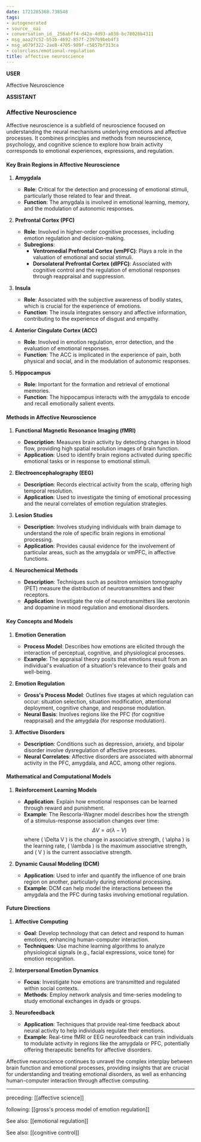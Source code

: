 ```yaml
---
date: 1721285368.738548
tags:
- autogenerated
- source__oai
- conversation_id__256abff4-d42a-4d93-a038-bc78028b4311
- msg_aaa27c52-b51b-4692-857f-2397b9beb4f3
- msg_a079f322-2ae8-4705-989f-c5857bf313ca
- colorclass/emotional-regulation
title: affective neuroscience
---
```


**USER**

Affective Neuroscience


**ASSISTANT**

### Affective Neuroscience

Affective neuroscience is a subfield of neuroscience focused on understanding the neural mechanisms underlying emotions and affective processes. It combines principles and methods from neuroscience, psychology, and cognitive science to explore how brain activity corresponds to emotional experiences, expressions, and regulation.

#### Key Brain Regions in Affective Neuroscience

1. **Amygdala**
   - **Role**: Critical for the detection and processing of emotional stimuli, particularly those related to fear and threat.
   - **Function**: The amygdala is involved in emotional learning, memory, and the modulation of autonomic responses.

2. **Prefrontal Cortex (PFC)**
   - **Role**: Involved in higher-order cognitive processes, including emotion regulation and decision-making.
   - **Subregions**:
     - **Ventromedial Prefrontal Cortex (vmPFC)**: Plays a role in the valuation of emotional and social stimuli.
     - **Dorsolateral Prefrontal Cortex (dlPFC)**: Associated with cognitive control and the regulation of emotional responses through reappraisal and suppression.

3. **Insula**
   - **Role**: Associated with the subjective awareness of bodily states, which is crucial for the experience of emotions.
   - **Function**: The insula integrates sensory and affective information, contributing to the experience of disgust and empathy.

4. **Anterior Cingulate Cortex (ACC)**
   - **Role**: Involved in emotion regulation, error detection, and the evaluation of emotional responses.
   - **Function**: The ACC is implicated in the experience of pain, both physical and social, and in the modulation of autonomic responses.

5. **Hippocampus**
   - **Role**: Important for the formation and retrieval of emotional memories.
   - **Function**: The hippocampus interacts with the amygdala to encode and recall emotionally salient events.

#### Methods in Affective Neuroscience

1. **Functional Magnetic Resonance Imaging (fMRI)**
   - **Description**: Measures brain activity by detecting changes in blood flow, providing high spatial resolution images of brain function.
   - **Application**: Used to identify brain regions activated during specific emotional tasks or in response to emotional stimuli.

2. **Electroencephalography (EEG)**
   - **Description**: Records electrical activity from the scalp, offering high temporal resolution.
   - **Application**: Used to investigate the timing of emotional processing and the neural correlates of emotion regulation strategies.

3. **Lesion Studies**
   - **Description**: Involves studying individuals with brain damage to understand the role of specific brain regions in emotional processing.
   - **Application**: Provides causal evidence for the involvement of particular areas, such as the amygdala or vmPFC, in affective functions.

4. **Neurochemical Methods**
   - **Description**: Techniques such as positron emission tomography (PET) measure the distribution of neurotransmitters and their receptors.
   - **Application**: Investigate the role of neurotransmitters like serotonin and dopamine in mood regulation and emotional disorders.

#### Key Concepts and Models

1. **Emotion Generation**
   - **Process Model**: Describes how emotions are elicited through the interaction of perceptual, cognitive, and physiological processes.
   - **Example**: The appraisal theory posits that emotions result from an individual's evaluation of a situation's relevance to their goals and well-being.

2. **Emotion Regulation**
   - **Gross's Process Model**: Outlines five stages at which regulation can occur: situation selection, situation modification, attentional deployment, cognitive change, and response modulation.
   - **Neural Basis**: Involves regions like the PFC (for cognitive reappraisal) and the amygdala (for response modulation).

3. **Affective Disorders**
   - **Description**: Conditions such as depression, anxiety, and bipolar disorder involve dysregulation of affective processes.
   - **Neural Correlates**: Affective disorders are associated with abnormal activity in the PFC, amygdala, and ACC, among other regions.

#### Mathematical and Computational Models

1. **Reinforcement Learning Models**
   - **Application**: Explain how emotional responses can be learned through reward and punishment.
   - **Example**: The Rescorla-Wagner model describes how the strength of a stimulus-response association changes over time:
     $$ \Delta V = \alpha (\lambda - V) $$
     where \( \Delta V \) is the change in associative strength, \( \alpha \) is the learning rate, \( \lambda \) is the maximum associative strength, and \( V \) is the current associative strength.

2. **Dynamic Causal Modeling (DCM)**
   - **Application**: Used to infer and quantify the influence of one brain region on another, particularly during emotional processing.
   - **Example**: DCM can help model the interactions between the amygdala and the PFC during tasks involving emotional regulation.

#### Future Directions

1. **Affective Computing**
   - **Goal**: Develop technology that can detect and respond to human emotions, enhancing human-computer interaction.
   - **Techniques**: Use machine learning algorithms to analyze physiological signals (e.g., facial expressions, voice tone) for emotion recognition.

2. **Interpersonal Emotion Dynamics**
   - **Focus**: Investigate how emotions are transmitted and regulated within social contexts.
   - **Methods**: Employ network analysis and time-series modeling to study emotional exchanges in dyads or groups.

3. **Neurofeedback**
   - **Application**: Techniques that provide real-time feedback about neural activity to help individuals regulate their emotions.
   - **Example**: Real-time fMRI or EEG neurofeedback can train individuals to modulate activity in regions like the amygdala or PFC, potentially offering therapeutic benefits for affective disorders.

Affective neuroscience continues to unravel the complex interplay between brain function and emotional processes, providing insights that are crucial for understanding and treating emotional disorders, as well as enhancing human-computer interaction through affective computing.


---

preceding: [[affective science]]  


following: [[gross's process model of emotion regulation]]

See also: [[emotional regulation]]


See also: [[cognitive control]]